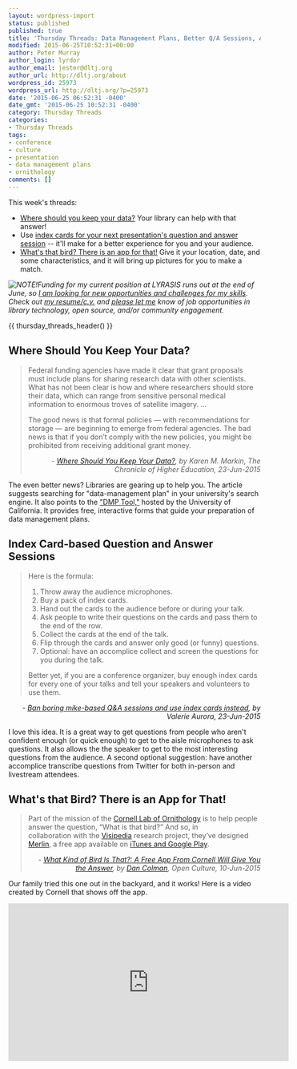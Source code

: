 ```yaml
---
layout: wordpress-import
status: published
published: true
title: 'Thursday Threads: Data Management Plans, Better Q/A Sessions, App for Bird Identification'
modified: 2015-06-25T10:52:31+00:00
author: Peter Murray
author_login: lyrdor
author_email: jester@dltj.org
author_url: http://dltj.org/about
wordpress_id: 25973
wordpress_url: http://dltj.org/?p=25973
date: '2015-06-25 06:52:31 -0400'
date_gmt: '2015-06-25 10:52:31 -0400'
category: Thursday Threads
categories:
- Thursday Threads
tags:
- conference
- culture
- presentation
- data management plans
- ornithology
comments: []
---
```


<p>This week's threads:</p>
<ul>
<li><a href="/article/thursday-threads-2015w25/#p25973-data-plans">Where should you keep your data?</a>  Your library can help with that answer!</li>
<li>Use <a href="/article/thursday-threads-2015w25/#p25973-card-based-qa-sessions">index cards for your next presentation's question and answer session</a> -- it'll make for a better experience for you and your audience.</li>
<li><a href="/article/thursday-threads-2015w25/#p25973-merlin-app">What's that bird? There is an app for that!</a> Give it your location, date, and some characteristics, and it will bring up pictures for you to make a match.</li>
</ul>
<p><em><img alt="NOTE! " src="/images/note.png" style="float:left;"/>Funding for my current position at LYRASIS runs out at the end of June, so <a href="/article/seeking-new-opportunity/" title="Seeking new opportunity in library technology | Disruptive Library Technology Jester">I am looking for new opportunities and challenges for my skills</a>.  Check out <a href="https://dltj.org/resume/">my resume/<i>c.v.</i></a> and <a href="/contact/">please let me</a> know of job opportunities in library technology, open source, and/or community engagement.</em></p>
{{ thursday_threads_header() }}
<h2 id="p25973-data-plans">Where Should You Keep Your Data?</h2>
<blockquote><p>Federal funding agencies have made it clear that grant proposals must include plans for sharing research data with other scientists. What has not been clear is how and where researchers should store their data, which can range from sensitive personal medical information to enormous troves of satellite imagery. ...</p>
<p>The good news is that formal policies &mdash; with recommendations for storage &mdash; are beginning to emerge from federal agencies. The bad news is that if you don&rsquo;t comply with the new policies, you might be prohibited from receiving additional grant money.</p>
<div style="text-align: right; width: 100%;"><cite>- <a href="https://chronicle.com/article/Where-Should-You-Keep-Your/231065/" title="Where Should You Keep Your Data? | The Chronicle of Higher Education">Where Should You Keep Your Data?</a>, by Karen M. Markin, The Chronicle of Higher Education, 23-Jun-2015</cite></div>
</blockquote>
<p>The even better news?  Libraries are gearing up to help you.  The article suggests searching for "data-management plan" in your university's search engine.  It also points to the <a href="https://dmptool.org/">"DMP Tool,"</a> hosted by the University of California.  It provides free, interactive forms that guide your preparation of data management plans.</p>
<h2 id="p25973-card-based-qa-sessions">Index Card-based Question and Answer Sessions</h2>
<blockquote><p>Here is the formula:</p>
<ol>
<li>Throw away the audience microphones.</li>
<li>Buy a pack of index cards.</li>
<li>Hand out the cards to the audience before or during your talk.</li>
<li>Ask people to write their questions on the cards and pass them to the end of the row.</li>
<li>Collect the cards at the end of the talk.</li>
<li>Flip through the cards and answer only good (or funny) questions.</li>
<li>Optional: have an accomplice collect and screen the questions for you during the talk.</li>
</ol>
<p>Better yet, if you are a conference organizer, buy enough index cards for every one of your talks and tell your speakers and volunteers to use them.</p></blockquote>
<div style="text-align: right; width: 100%;"><cite>- <a href="http://blog.valerieaurora.org/2015/06/23/ban-boring-mike-based-qa-sessions-and-use-index-cards-instead/" title="Ban boring mike-based Q&amp;A sessions and use index cards instead | Valerie Aurora">Ban boring mike-based Q&amp;A sessions and use index cards instead</a>, by Valerie Aurora, 23-Jun-2015</cite></div>
<p>I love this idea.  It is a great way to get questions from people who aren't confident enough (or quick enough) to get to the aisle microphones to ask questions.  It also allows the the speaker to get to the most interesting questions from the audience.  A second optional suggestion: have another accomplice transcribe questions from Twitter for both in-person and livestream attendees.</p>
<h2 id="p25973-merlin-app">What's that Bird? There is an App for That!</h2>
<blockquote><p>Part of the mission of the <a href="http://www.birds.cornell.edu/Page.aspx?pid=1478" title="Birds">Cornell Lab of Ornithology</a> is to help people answer the question, &ldquo;What is that bird?&rdquo; And so, in collaboration&nbsp;with&nbsp;the <a href="http://vision.cornell.edu/se3/projects/visipedia/" title="Visipedia | SE(3) Computer Vision Group at Cornell Tech">Visipedia</a>&nbsp;research project,&nbsp;they&rsquo;ve designed <a href="http://merlin.allaboutbirds.org/" title="Merlin Bird ID app &amp;#8211; Instant Bird Identification Help for 400 North American birds">Merlin</a>, a free app available on <a href="http://merlin.allaboutbirds.org/" title="Merlin Bird ID app &amp;#8211; Instant Bird Identification Help for 400 North American birds">iTunes and Google Play</a>.
<div style="text-align: right; width: 100%;"><cite>- <a href="http://www.openculture.com/2015/06/free-bird-app-from-cornell.html" title="What Kind of Bird Is That?: A Free App From Cornell Will Give You the Answer | Open Culture">What Kind of Bird Is That?: A Free App From Cornell Will Give You the Answer</a>, by <a href="http://www.openculture.com/dan-colman" title="Dan Colman |  Open Culture">Dan Colman</a>, Open Culture, 10-Jun-2015</cite></div>
</blockquote>
<p>Our family tried this one out in the backyard, and it works!  Here is a video created by Cornell that shows off the app.</p>
<p><iframe width="560" height="315" src="https://www.youtube.com/embed/OkH11ZiIL9E" frameborder="0" allowfullscreen></iframe></p>
